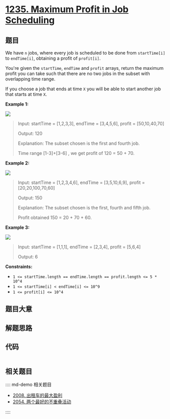 # [1235. Maximum Profit in Job Scheduling](https://leetcode.com/problems/maximum-profit-in-job-scheduling/)

## 题目

We have `n` jobs, where every job is scheduled to be done from `startTime[i]`
to `endTime[i]`, obtaining a profit of `profit[i]`.

You're given the `startTime`, `endTime` and `profit` arrays, return the
maximum profit you can take such that there are no two jobs in the subset with
overlapping time range.

If you choose a job that ends at time `X` you will be able to start another
job that starts at time `X`.

**Example 1:**

**![](https://assets.leetcode.com/uploads/2019/10/10/sample1_1584.png)**

> Input: startTime = [1,2,3,3], endTime = [3,4,5,6], profit = [50,10,40,70]
>
> Output: 120
>
> Explanation: The subset chosen is the first and fourth job.
>
> Time range [1-3]+[3-6] , we get profit of 120 = 50 + 70.

**Example 2:**

**![](https://assets.leetcode.com/uploads/2019/10/10/sample22_1584.png)**

> Input: startTime = [1,2,3,4,6], endTime = [3,5,10,6,9], profit = [20,20,100,70,60]
>
> Output: 150
>
> Explanation: The subset chosen is the first, fourth and fifth job.
>
> Profit obtained 150 = 20 + 70 + 60.

**Example 3:**

**![](https://assets.leetcode.com/uploads/2019/10/10/sample3_1584.png)**

> Input: startTime = [1,1,1], endTime = [2,3,4], profit = [5,6,4]
>
> Output: 6

**Constraints:**

- `1 <= startTime.length == endTime.length == profit.length <= 5 * 10^4`
- `1 <= startTime[i] < endTime[i] <= 10^9`
- `1 <= profit[i] <= 10^4`

## 题目大意

## 解题思路

## 代码

```javascript

```

## 相关题目

:::: md-demo 相关题目

- [2008. 出租车的最大盈利](https://leetcode.com/problems/maximum-earnings-from-taxi)
- [2054. 两个最好的不重叠活动](https://leetcode.com/problems/two-best-non-overlapping-events)

::::

